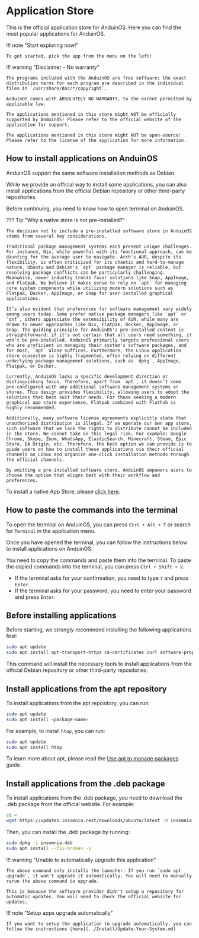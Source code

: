 # Application Store

This is the official application store for AnduinOS. Here you can find the most popular applications for AnduinOS.

!!! note "Start exploring now!"

    To get started, pick the app from the menu on the left!

!!! warning "Disclaimer - No warranty"

    The programs included with the AnduinOS are free software; the exact distribution terms for each program are described in the individual files in `/usr/share/doc/*/copyright`.

    AnduinOS comes with ABSOLUTELY NO WARRANTY, to the extent permitted by applicable law.

    The applications mentioned in this store might NOT be officially supported by AnduinOS! Please refer to the official website of the application for support.

    The applications mentioned in this store might NOT be open-source! Please refer to the license of the application for more information.

## How to install applications on AnduinOS

AnduinOS support the same software installation methods as Debian.

While we provide an official way to install some applications, you can also install applications from the official Debian repository or other third-party repositories.

Before continuing, you need to know how to open terminal on AnduinOS.

??? Tip "Why a native store is not pre-installed?"

    The decision not to include a pre-installed software store in AnduinOS stems from several key considerations.

    Traditional package management systems each present unique challenges. For instance, Nix, while powerful with its functional approach, can be daunting for the average user to navigate. Arch's AUR, despite its flexibility, is often criticized for its chaotic and hard-to-manage nature. Ubuntu and Debian's `apt` package manager is reliable, but resolving package conflicts can be particularly challenging. Meanwhile, newer industry trends favor solutions like Snap, AppImage, and Flatpak. We believe it makes sense to rely on `apt` for managing core system components while utilizing modern solutions such as Flatpak, Docker, AppImage, or Snap for user-installed graphical applications.

    It’s also evident that preferences for software management vary widely among users today. Some prefer native package managers like `apt` or `dnf`, others appreciate the extensibility of AUR, while many are drawn to newer approaches like Nix, Flatpak, Docker, AppImage, or Snap. The guiding principle for AnduinOS's pre-installed content is straightforward: if it’s not certain that all users need something, it won’t be pre-installed. AnduinOS primarily targets professional users who are proficient in managing their system's software packages, and for most, `apt` alone suffices. Furthermore, the Linux application store ecosystem is highly fragmented, often relying on different underlying package management solutions, such as `dpkg`, AppImage, Flatpak, or Docker.

    Currently, AnduinOS lacks a specific development direction or distinguishing focus. Therefore, apart from `apt`, it doesn’t come pre-configured with any additional software management systems or stores. This design provides flexibility, allowing users to adopt the solutions that best suit their needs. For those seeking a modern graphical app store experience, Flatpak combined with Flathub is highly recommended.

    Additionally, many software license agreements explicitly state that unauthorized distribution is illegal. If we operate our own app store, such software that we lack the rights to distribute cannot be included in the store. We cannot take on this legal risk. For example: Google Chrome, Skype, Zoom, WhatsApp, ElasticSearch, Minecraft, Steam, Epic Store, EA Origin, etc. Therefore, the best option we can provide is to guide users on how to install these applications via their official channels on Linux and organize one-click installation methods through the official channels.

    By omitting a pre-installed software store, AnduinOS empowers users to choose the option that aligns best with their workflow and preferences.

To install a native App Store, please [click here](../Install/Install-An-App-Store.md).

## How to paste the commands into the terminal

To open the terminal on AnduinOS, you can press `Ctrl + Alt + T` or search for `Terminal` in the application menu.

Once you have opened the terminal, you can follow the instructions below to install applications on AnduinOS.

You need to copy the commands and paste them into the terminal. To paste the copied commands into the terminal, you can press `Ctrl + Shift + V`.

* If the terminal asks for your confirmation, you need to type `Y` and press `Enter`.
* If the terminal asks for your password, you need to enter your password and press `Enter`.

## Before installing applications

Before starting, we strongly recommend installing the following applications first:

```bash title="Install the necessary tools"
sudo apt update
sudo apt install apt-transport-https ca-certificates curl software-properties-common wget gnupg -y
```

This command will install the necessary tools to install applications from the official Debian repository or other third-party repositories.

## Install applications from the apt repository

To install applications from the apt repository, you can run:

```bash
sudo apt update
sudo apt install <package-name>
```

For example, to install `htop`, you can run:

```bash
sudo apt update
sudo apt install htop
```

To learn more about apt, please read the [Use apt to manage packages](../Skills/System-Management/Use-APT-to-manage-packages.md) guide.

## Install applications from the .deb package

To install applications from the .deb package, you need to download the .deb package from the official website. For example:

```bash
cd ~
wget https://updates.insomnia.rest/downloads/ubuntu/latest -O insomnia.deb
```

Then, you can install the .deb package by running:

```bash
sudo dpkg -i insomnia.deb
sudo apt install --fix-broken -y
```

!!! warning "Unable to automatically upgrade this application"

    The above command only installs the launcher. If you run `sudo apt upgrade`, it won't upgrade it automatically. You will need to manually rerun the above command to upgrade.

    This is because the software provider didn't setup a repository for automatic updates. You will need to check the official website for updates.

!!! note "Setup apps upgrade automatically"

    If you want to setup the application to upgrade automatically, you can follow the instructions [here](../Install/Update-Your-System.md)
